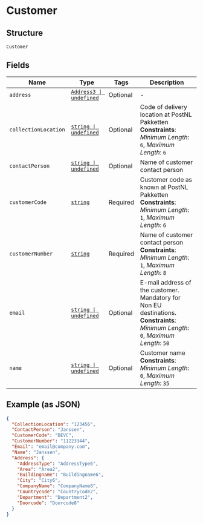 
# Customer

## Structure

`Customer`

## Fields

| Name | Type | Tags | Description |
|  --- | --- | --- | --- |
| `address` | [`Address3 \| undefined`](../../doc/models/address-3.md) | Optional | - |
| `collectionLocation` | [`string \| undefined`](../../doc/models/string-enum.md) | Optional | Code of delivery location at PostNL Pakketten<br>**Constraints**: *Minimum Length*: `6`, *Maximum Length*: `6` |
| `contactPerson` | [`string \| undefined`](../../doc/models/string-enum.md) | Optional | Name of customer contact person |
| `customerCode` | [`string`](../../doc/models/string-enum.md) | Required | Customer code as known at PostNL Pakketten<br>**Constraints**: *Minimum Length*: `1`, *Maximum Length*: `6` |
| `customerNumber` | [`string`](../../doc/models/string-enum.md) | Required | Name of customer contact person<br>**Constraints**: *Minimum Length*: `1`, *Maximum Length*: `8` |
| `email` | [`string \| undefined`](../../doc/models/string-enum.md) | Optional | E-mail address of the customer. Mandatory for Non EU destinations.<br>**Constraints**: *Minimum Length*: `0`, *Maximum Length*: `50` |
| `name` | [`string \| undefined`](../../doc/models/string-enum.md) | Optional | Customer name<br>**Constraints**: *Minimum Length*: `0`, *Maximum Length*: `35` |

## Example (as JSON)

```json
{
  "CollectionLocation": "123456",
  "ContactPerson": "Janssen",
  "CustomerCode": "DEVC",
  "CustomerNumber": "11223344",
  "Email": "email@company.com",
  "Name": "Janssen",
  "Address": {
    "AddressType": "AddressType6",
    "Area": "Area2",
    "Buildingname": "Buildingname6",
    "City": "City6",
    "CompanyName": "CompanyName8",
    "Countrycode": "Countrycode2",
    "Department": "Department2",
    "Doorcode": "Doorcode8"
  }
}
```

